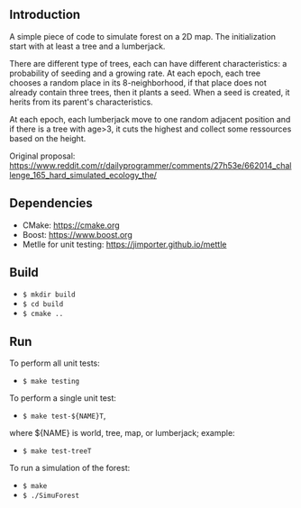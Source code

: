 
## Introduction

A simple piece of code to simulate forest on a 2D map.
The initialization start with at least a tree and a lumberjack.

There are different type of trees, each can have different characteristics: a probability of seeding and a growing rate.
At each epoch, each tree chooses a random place in its 8-neighborhood, if that place does not already contain three trees, then it plants a seed.
When a seed is created, it herits from its parent's characteristics.

At each epoch, each lumberjack move to one random adjacent position and if there is a tree with age>3, it cuts the highest and collect some ressources based on the height.

Original proposal: https://www.reddit.com/r/dailyprogrammer/comments/27h53e/662014_challenge_165_hard_simulated_ecology_the/

## Dependencies

- CMake: https://cmake.org
- Boost: https://www.boost.org
- Metlle for unit testing: https://jimporter.github.io/mettle

## Build

- `$ mkdir build`
- `$ cd build`
- `$ cmake ..`

## Run

To perform all unit tests:

- `$ make testing`

To perform a single unit test:

- `$ make test-${NAME}T`,

where ${NAME} is world, tree, map, or lumberjack; example:

- `$ make test-treeT`

To run a simulation of the forest:

- `$ make`
- `$ ./SimuForest`
